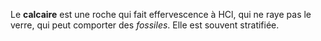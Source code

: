 Le **calcaire** est une roche qui fait effervescence à $\text{HCl}$, qui ne  raye pas le verre, qui peut comporter des *fossiles*. Elle est souvent stratifiée.
